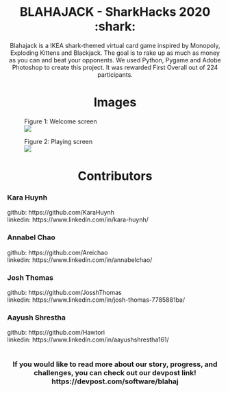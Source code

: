 <h1 align="center">
  BLAHAJACK - SharkHacks 2020 :shark:
</h1>

<p align="center">
  Blahajack is a IKEA shark-themed virtual card game inspired by Monopoly, Exploding Kittens and Blackjack. The goal is to rake up as much as money as you can and beat
  your opponents. We used Python, Pygame and Adobe Photoshop to create this project. It was rewarded First Overall out of 224 participants.  
</p>


<h1 align="center">
  Images
</h1>

<figure> 
  <figcaption>
    Figure 1: Welcome screen
  </figcaption>
  <img src="https://github.com/KaraHuynh/Blahajack/blob/main/images/title.png.png"/>
  
</figure>

<figure> 
  <figcaption>
    Figure 2: Playing screen
  </figcaption>
  <img src="https://github.com/KaraHuynh/Blahajack/blob/main/images/hand1.png"/>
</figure>

<h1 align="center">
   Contributors
</h1>

<h3>
  Kara Huynh
</h3>
<p>
  github: https://github.com/KaraHuynh<br>       
  linkedin: https://www.linkedin.com/in/kara-huynh/
</p>

<h3>
  Annabel Chao
</h3>
<p>
  github: https://github.com/Areichao<br>       
  linkedin: https://www.linkedin.com/in/annabelchao/
</p>

<h3>
  Josh Thomas
</h3>
<p>
  github: https://github.com/JosshThomas<br>       
  linkedin: https://www.linkedin.com/in/josh-thomas-7785881ba/
</p>

<h3>
  Aayush Shrestha
</h3>
<p>
  github: https://github.com/Hawtori<br>       
  linkedin: https://www.linkedin.com/in/aayushshrestha161/
</p>

<h1></h1>

<h3 align="center">
  If you would like to read more about our story, progress, and challenges, you can check out our devpost link!<br> https://devpost.com/software/blahaj
</h3>
